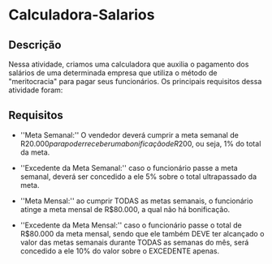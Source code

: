 # Calculadora-Salarios

## Descrição 

Nessa atividade, criamos uma calculadora que auxilia o pagamento dos salários de uma determinada empresa que utiliza o método de "meritocracia" para pagar seus funcionários. Os principais requisitos dessa atividade foram:

## Requisitos

- ''Meta Semanal:'' O vendedor deverá cumprir a meta semanal de R$20.000 para poder receber uma bonificação de R$200, ou seja, 1% do total da meta.
  
- ''Excedente da Meta Semanal:'' caso o funcionário passe a meta semanal, deverá ser concedido a ele 5% sobre o total ultrapassado da meta.
  
- ''Meta Mensal:'' ao cumprir TODAS as metas semanais, o funcionário atinge a meta mensal de R$80.000, a qual não há bonificação.
  
- ''Excedente da Meta Mensal:'' caso o funcionário passe o total de R$80.000 da meta mensal, sendo que ele também DEVE ter alcançado o valor das metas semanais durante TODAS as semanas do mês, será concedido a ele 10% do valor sobre o EXCEDENTE apenas.
